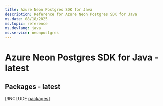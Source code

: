 ```yaml
---
title: Azure Neon Postgres SDK for Java
description: Reference for Azure Neon Postgres SDK for Java
ms.date: 08/18/2025
ms.topic: reference
ms.devlang: java
ms.service: neonpostgres
---
```

# Azure Neon Postgres SDK for Java - latest
## Packages - latest
[!INCLUDE [packages](neon-postgres-index.md)]